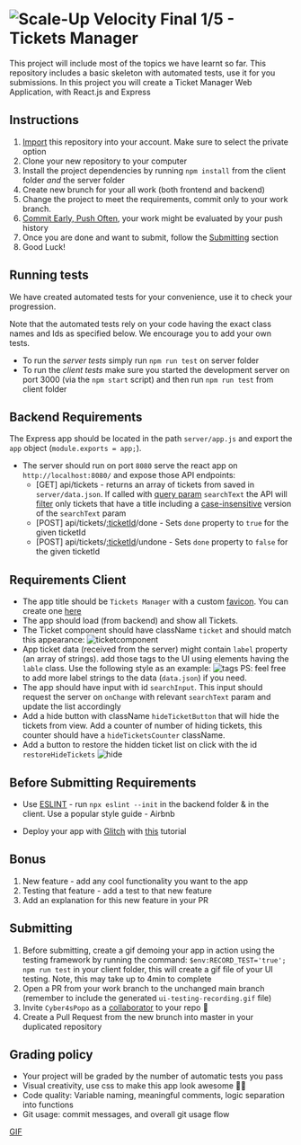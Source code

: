 # ![Scale-Up Velocity](./readme-files/logo-main.png)   Final 1/5 - Tickets Manager
This project will include most of the topics we have learnt so far.
This repository includes a basic skeleton with automated tests, use it for you submissions.
In this project you will create a Ticket Manager Web Application, with React.js and Express


## Instructions
1. [Import](https://github.com/new/import) this repository into your account. Make sure to select the private option
1. Clone your new repository to your computer
1. Install the project dependencies by running `npm install` from the client folder *and* the server folder
1. Create new brunch for your all work (both frontend and backend)
1. Change the project to meet the requirements, commit only to your work branch.
1. [Commit Early, Push Often](https://www.worklytics.co/commit-early-push-often/), your work might be evaluated by your push history
1. Once you are done and want to submit, follow the [Submitting](#Submitting) section
1. Good Luck!

## Running tests
We have created automated tests for your convenience, use it to check your progression.

Note that the automated tests rely on your code having the exact class names and Ids as specified below.
We encourage you to add your own tests.

* To run the *server tests* simply run `npm run test` on server folder
* To run the *client tests* make sure you started the development server on  port 3000 (via the `npm start` script) and then run `npm run test` from client folder

## Backend Requirements
The Express app should be located in the path `server/app.js` and export the `app` object (`module.exports = app;`).
- The server should run on port `8080` serve the react app on `http://localhost:8080/` and expose those API endpoints:
  - [GET] api/tickets - returns an array of tickets from saved in `server/data.json`. If called with [query param](https://en.wikipedia.org/wiki/Query_string) `searchText` the API will [filter](https://developer.mozilla.org/en-US/docs/Web/JavaScript/Reference/Global_Objects/Array/filter) only tickets that have a title including a [case-insensitive](https://en.wikipedia.org/wiki/Case_sensitivity) version of the `searchText` param
  - [POST] api/tickets/[:ticketId](https://stackoverflow.com/a/20089634/10839175)/done - Sets `done` property to `true` for the given ticketId
  - [POST] api/tickets/[:ticketId](https://stackoverflow.com/a/20089634/10839175)/undone - Sets `done` property to `false` for the given ticketId

## Requirements Client
- The app title should be `Tickets Manager` with a custom [favicon](https://en.wikipedia.org/wiki/Favicon). You can create one [here](https://favicon.io/)
- The app should load (from backend) and show all Tickets.
- The Ticket component should have className `ticket` and should match this appearance: ![ticketcomponent](./readme-files/ticketcomponent.png)
- App ticket data (received from the server) might contain `label` property (an array of strings). add those tags to the UI using elements having the `lable` class. Use the following style as an example: ![tags](./readme-files/tags.png)
PS: feel free to add more label strings to the data (`data.json`) if you need.
- The app should have input with id `searchInput`. This input should request the server on `onChange` with relevant `searchText` param and update the list accordingly
- Add a hide button with className `hideTicketButton` that will hide the tickets from view. Add a counter of number of hiding tickets, this counter should have a `hideTicketsCounter` className.
- Add a button to restore the hidden ticket list on click with the id `restoreHideTickets` ![hide](./readme-files/hideit.gif)

## Before Submitting Requirements
- Use [ESLINT](https://eslint.org/docs/user-guide/getting-started) - run `npx eslint --init` in the backend folder & in the client.
Use a popular style guide - Airbnb

- Deploy your app with [Glitch](https://glitch.com/?utm_medium=weblink&utm_source=dev.to&utm_campaign=blog&utm_content=dev) with [this](https://dev.to/glitch/create-react-app-and-express-together-on-glitch-28gi) tutorial

## Bonus
1. New feature - add any cool functionality you want to the app
2. Testing that feature - add a test to that new feature
3. Add an explanation for this new feature in your PR 

## Submitting
1. Before submitting, create a gif demoing your app in action using the testing framework by running the command: `$env:RECORD_TEST='true'; npm run test` in your client folder, this will create a gif file of your UI testing. Note, this may take up to 4min to complete
1. Open a PR from your work branch to the unchanged main branch (remember to include the generated `ui-testing-recording.gif` file)
1. Invite `Cyber4sPopo` as a [collaborator](https://docs.github.com/en/github/setting-up-and-managing-your-github-user-account/inviting-collaborators-to-a-personal-repository) to your repo 👮
1. Create a Pull Request from the new brunch into master in your duplicated repository


## Grading policy
* Your project will be graded by the number of automatic tests you pass
* Visual creativity, use css to make this app look awesome 💅🏿
* Code quality: Variable naming, meaningful comments, logic separation into functions
* Git usage: commit messages, and overall git usage flow

[GIF](client\ui-testing-recording.gif)